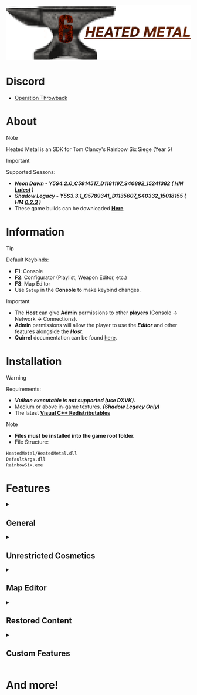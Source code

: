 ![](https://github.com/DataCluster0/HeatedMetal/blob/main/Resources/Logo.png)
# Discord
- [Operation Throwback](https://discord.gg/JGA9WPF4K8)

# About
> [!NOTE]
> Heated Metal is an SDK for Tom Clancy's Rainbow Six Siege (Year 5)

>[!IMPORTANT]
> Supported Seasons:
> - ***Neon Dawn - Y5S4.2.0_C5914517_D1181197_S40892_15241382 ( HM [Latest](https://github.com/DataCluster0/HeatedMetal/releases) )***
> - ***Shadow Legacy - Y5S3.3.1_C5789341_D1135607_S40332_15018155 ( HM [0.2.3](https://github.com/DataCluster0/HeatedMetal/releases/0.2.3) )***
> - These game builds can be downloaded [**Here**](https://puppetino.github.io/Throwback-FAQ/Pages/downloaders.html)

# Information
>[!TIP]
> Default Keybinds:
> - **F1**: Console
> - **F2**: Configurator (Playlist, Weapon Editor, etc.)
> - **F3**: Map Editor
> - Use ``Setup`` in the **Console** to make keybind changes.

>[!IMPORTANT]
> - The **Host** can give **Admin** permissions to other **players** (Console -> Network -> Connections).
> - **Admin** permissions will allow the player to use the ***Editor*** and other features alongside the ***Host***.
> - **Quirrel** documentation can be found [here](https://github.com/DataCluster0/HeatedMetal/blob/main/QuirrelDoc.h).

# Installation
>[!WARNING]
> Requirements:
> - ***Vulkan executable is not supported (use DXVK).***
> - Medium or above in-game textures. ***(Shadow Legacy Only)***
> - The latest [**Visual C++ Redistributables**](https://aka.ms/vs/17/release/vc_redist.x64.exe)

>[!NOTE]
> - **Files must be installed into the game root folder.**
> - File Structure:
> ```
> HeatedMetal/HeatedMetal.dll
> DefaultArgs.dll
> RainbowSix.exe
> ```


# Features

<details>
<summary><h2>General</h2></summary>
  
- Full extended scripting language (***Quarrel***)
- Multi-pick for all operators
- ## Enhanced Main Menu
- - ![](https://github.com/DataCluster0/HeatedMetal/blob/main/Resources/MainMenu.gif)
</details>

<details>
<summary><h2>Unrestricted Cosmetics</h2></summary>
  
- ### Headgear
- ![](https://github.com/DataCluster0/HeatedMetal/blob/main/Resources/CharacterHeadgear.gif)
- ### Uniforms
- ![](https://github.com/DataCluster0/HeatedMetal/blob/main/Resources/CharacterUniform.gif)
- ### Attachments
- ![](https://github.com/DataCluster0/HeatedMetal/blob/main/Resources/WeaponAttachments.png)
</details>

<details>
<summary><h2>Map Editor</h2></summary>
  
- ### Modes
- ![](https://github.com/DataCluster0/HeatedMetal/blob/main/Resources/EditorModes.gif)
- ### World Settings
- ![](https://github.com/DataCluster0/HeatedMetal/blob/main/Resources/EditorWorld.gif)
</details>


<details>
<summary><h2>Restored Content</h2></summary>
  
- ### Cut Weapons
- ![](https://github.com/DataCluster0/HeatedMetal/blob/main/Resources/CutContent1.png)
- ![](https://github.com/DataCluster0/HeatedMetal/blob/main/Resources/CutContent2.png)
- ### Unique uniforms (Recruits)
- ![](https://github.com/DataCluster0/HeatedMetal/blob/main/Resources/RecruitUniforms.png)
</details>

<details>
<summary><h2>Custom Features</h2></summary>
  
- ### Operators
- ![](https://github.com/DataCluster0/HeatedMetal/blob/main/Resources/OperatorAlbumATK.png)
- ![](https://github.com/DataCluster0/HeatedMetal/blob/main/Resources/OperatorAlbumDEF.png)
- ## Attachment Skins
- ![](https://github.com/DataCluster0/HeatedMetal/blob/main/Resources/WeaponAttachmentSkins.gif)
- ## Weapon Inspecting
- ![](https://github.com/DataCluster0/HeatedMetal/blob/main/Resources/WeaponInspect.gif)
</details>

# And more!
